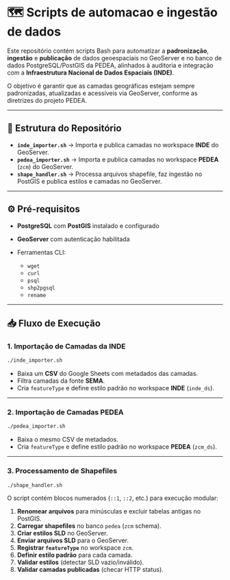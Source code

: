 # 🗺️ Scripts de automacao e ingestão de dados

Este repositório contém scripts Bash para automatizar a **padronização**, **ingestão** e **publicação** de dados geoespaciais no GeoServer e no banco de dados PostgreSQL/PostGIS da PEDEA, alinhados à auditoria e integração com a **Infraestrutura Nacional de Dados Espaciais (INDE)**.

O objetivo é garantir que as camadas geográficas estejam sempre padronizadas, atualizadas e acessíveis via GeoServer, conforme as diretrizes do projeto PEDEA.

---

## 📂 Estrutura do Repositório

* **`inde_importer.sh`** → Importa e publica camadas no workspace **INDE** do GeoServer.
* **`pedea_importer.sh`** → Importa e publica camadas no workspace **PEDEA** (`zcm`) do GeoServer.
* **`shape_handler.sh`** → Processa arquivos shapefile, faz ingestão no PostGIS e publica estilos e camadas no GeoServer.

---

## ⚙️ Pré-requisitos

* **PostgreSQL** com **PostGIS** instalado e configurado
* **GeoServer** com autenticação habilitada
* Ferramentas CLI:

  * `wget`
  * `curl`
  * `psql`
  * `shp2pgsql`
  * `rename`

---

## 📥 Fluxo de Execução

### 1. **Importação de Camadas da INDE**

```bash
./inde_importer.sh
```

* Baixa um **CSV** do Google Sheets com metadados das camadas.
* Filtra camadas da fonte **SEMA**.
* Cria `featureType` e define estilo padrão no workspace **INDE** (`inde_ds`).

---

### 2. **Importação de Camadas PEDEA**

```bash
./pedea_importer.sh
```

* Baixa o mesmo CSV de metadados.
* Cria `featureType` e define estilo padrão no workspace **PEDEA** (`zcm_ds`).

---

### 3. **Processamento de Shapefiles**

```bash
./shape_handler.sh
```

O script contém blocos numerados (`::1`, `::2`, etc.) para execução modular:

1. **Renomear arquivos** para minúsculas e excluir tabelas antigas no PostGIS.
2. **Carregar shapefiles** no banco `pedea` (`zcm` schema).
3. **Criar estilos SLD** no GeoServer.
4. **Enviar arquivos SLD** para o GeoServer.
5. **Registrar `featureType`** no workspace `zcm`.
6. **Definir estilo padrão** para cada camada.
7. **Validar estilos** (detectar SLD vazio/inválido).
8. **Validar camadas publicadas** (checar HTTP status).